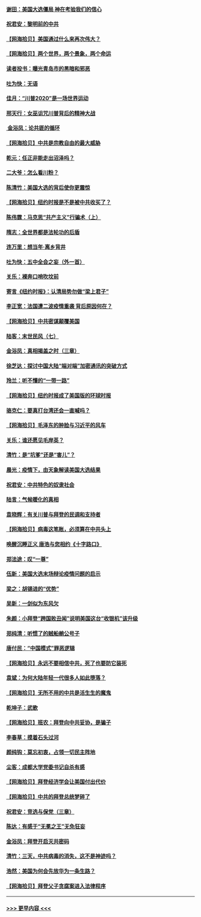 #### [谢田：美国大选僵局 神在考验我们的信心](../pages/nsc993/n12527932.md?t=11060802) 
#### [祝君安：黎明前的中共](../pages/nsc993/n12524071.md?t=11060802) 
#### [【网海拾贝】美国通过什么来再次伟大？](../pages/nsc993/n12523844.md?t=11060802) 
#### [【网海拾贝】两个世界，两个景象，两个命运](../pages/nsc993/n12521419.md?t=11060802) 
#### [读者投书：曝光青岛市的黑暗和邪恶](../pages/nsc993/n12520988.md?t=11060802) 
#### [吐为快：无语](../pages/nsc993/n12518588.md?t=11060802) 
#### [佳月：“川普2020”是一场世界运动](../pages/nsc993/n12518581.md?t=11060802) 
#### [邢天行：女巫诅咒川普背后的精神大战](../pages/nsc993/n12517257.md?t=11060802) 
#### [ 金浴凤：论共匪的循环](../pages/nsc993/n12517133.md?t=11060802) 
#### [【网海拾贝】中共是宗教自由的最大威胁](../pages/nsc993/n12516879.md?t=11060802) 
#### [乾元：任正非能走出沼泽吗？](../pages/nsc993/n12515831.md?t=11060802) 
#### [二大爷：怎么看川粉？](../pages/nsc993/n12515820.md?t=11060802) 
#### [陈清竹：美国大选的背后使你更震惊](../pages/nsc993/n12515589.md?t=11060802) 
#### [【网海拾贝】纽约时报是不是被中共收买了？](../pages/nsc993/n12515122.md?t=11060802) 
#### [陈伟霆：马克思“共产主义”行骗术（上）](../pages/nsc993/n12510217.md?t=11060802) 
#### [隋志：全世界都是法轮功的后盾](../pages/nsc993/n12510636.md?t=11060802) 
#### [连万里：想当年‧离乡背井](../pages/nsc993/n12510623.md?t=11060802) 
#### [吐为快：五中全会之妄（外一首）](../pages/nsc993/n12510470.md?t=11060802) 
#### [关乐：裸奔口哨吹坟前](../pages/nsc993/n12510403.md?t=11060802) 
#### [寄言《纽约时报》：认清局势勿做“梁上君子”](../pages/nsc993/n12510042.md?t=11060802) 
#### [李正宽：法国遭二波疫情重袭 背后原因何在？](../pages/nsc993/n12509971.md?t=11060802) 
#### [【网海拾贝】中共密谋颠覆美国](../pages/nsc993/n12509816.md?t=11060802) 
#### [陆客：末世民风（七）](../pages/nsc993/n12507822.md?t=11060802) 
#### [金浴凤：真相揭盖之时（三章）](../pages/nsc993/n12507804.md?t=11060802) 
#### [徐芝达：探讨中国大陆“端对端”加密通讯的突破方式](../pages/nsc993/n12507682.md?t=11060802) 
#### [玲兰：听不懂的“一带一路”](../pages/nsc993/n12507669.md?t=11060802) 
#### [【网海拾贝】纽约时报成了美国版的环球时报](../pages/nsc993/n12507053.md?t=11060802) 
#### [骆克仁：要真打台湾还会一直喊吗？](../pages/nsc993/n12506843.md?t=11060802) 
#### [【网海拾贝】毛泽东的肿脸与习近平的风车](../pages/nsc993/n12504537.md?t=11060802) 
#### [关乐：谁还愿见毛岸英？](../pages/nsc993/n12503866.md?t=11060802) 
#### [清竹：是“坑爹”还是“害儿”？](../pages/nsc993/n12503034.md?t=11060802) 
#### [晨光：疫情下，由天象解读美国大选结果](../pages/nsc993/n12502536.md?t=11060802) 
#### [祝君安：中共特色的奴隶社会](../pages/nsc993/n12501529.md?t=11060802) 
#### [陆言：气候暖化的真相](../pages/nsc993/n12501183.md?t=11060802) 
#### [袁晓辉：有关川普与拜登的民调和支持者](../pages/nsc993/n12500433.md?t=11060802) 
#### [【网海拾贝】病毒这笔账，必须算在中共头上](../pages/nsc993/n12500320.md?t=11060802) 
#### [唤醒沉睡正义 唐浩与您相约《十字路口》](../pages/nsc993/n12497980.md?t=11060802) 
#### [郑法途：叹“一尊”](../pages/nsc993/n12498837.md?t=11060802) 
#### [伍新：美国大选末场辩论疫情问题的启示](../pages/nsc993/n12498829.md?t=11060802) 
#### [梁之：胡锡进的“优势”](../pages/nsc993/n12498780.md?t=11060802) 
#### [吴新：一剑似为东风欠](../pages/nsc993/n12498772.md?t=11060802) 
#### [朱颜：小拜登“跨国败丑闻”说明美国这台“收银机”该升级](../pages/nsc993/n12498731.md?t=11060802) 
#### [郑纯清：听惯了的贼船艄公号子](../pages/nsc993/n12498721.md?t=11060802) 
#### [唐付民：“中国模式”罪恶逻辑](../pages/nsc993/n12498310.md?t=11060802) 
#### [【网海拾贝】永远不要相信中共，死了也要防它装死](../pages/nsc993/n12498162.md?t=11060802) 
#### [袁斌：为何大陆年轻一代很多人如此堕落？](../pages/nsc993/n12495696.md?t=11060802) 
#### [【网海拾贝】无所不用的中共是活生生的魔鬼](../pages/nsc993/n12495621.md?t=11060802) 
#### [乾坤子：武歌](../pages/nsc993/n12493391.md?t=11060802) 
#### [【网海拾贝】班农：拜登向中共妥协，是骗子](../pages/nsc993/n12492877.md?t=11060802) 
#### [李春草：摸着石头过河](../pages/nsc993/n12491121.md?t=11060802) 
#### [颜纯钩：莫忘初衷，占领一切民主阵地](../pages/nsc993/n12490965.md?t=11060802) 
#### [尘客：成都大学党委书记自杀有感](../pages/nsc993/n12490950.md?t=11060802) 
#### [【网海拾贝】拜登经济学会让美国付出代价](../pages/nsc993/n12489662.md?t=11060802) 
#### [【网海拾贝】中共的拜登总统梦碎了](../pages/nsc993/n12487896.md?t=11060802) 
#### [祝君安：竞选与保党（三章）](../pages/nsc993/n12487258.md?t=11060802) 
#### [陈达：有感于“无冕之王”无免狂妄](../pages/nsc993/n12485133.md?t=11060802) 
#### [金浴凤：拜登开启灭共密码](../pages/nsc993/n12485125.md?t=11060802) 
#### [清竹：三天，中共病毒的消失，这不是神迹吗？](../pages/nsc993/n12485027.md?t=11060802) 
#### [浩然：美国为何会先放华为一条生路？](../pages/nsc993/n12484997.md?t=11060802) 
#### [【网海拾贝】拜登父子贪腐案进入法律程序](../pages/nsc993/n12484957.md?t=11060802) 

----
#### [ >>> 更早内容 <<< ](../indexes/nsc993-earlier.md)
